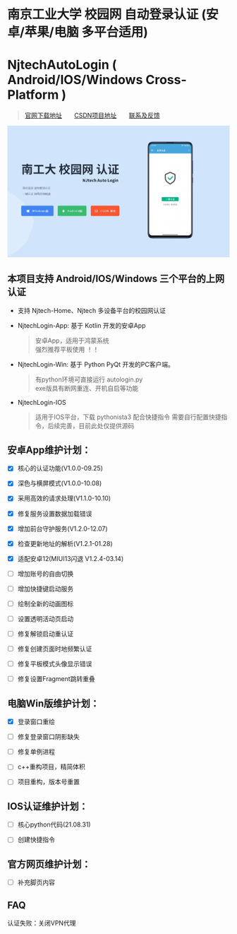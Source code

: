 # 南京工业大学 校园网 自动登录认证 (安卓/苹果/电脑 多平台适用)
# NjtechAutoLogin ( Android/IOS/Windows Cross-Platform )

> [官网下载地址][1]&emsp;&emsp;[CSDN项目地址][2]&emsp;&emsp;[联系及反馈][3]

![官网演示图][0]


## 本项目支持 Android/IOS/Windows 三个平台的上网认证
- 支持 Njtech-Home、Njtech 多设备平台的校园网认证

- NjtechLogin-App: 基于 Kotlin 开发的安卓App
  > 安卓App，适用于鸿蒙系统  
  > 强烈推荐平板使用 ！！

- NjtechLogin-Win: 基于 Python PyQt 开发的PC客户端。
  > 有python环境可直接运行 autologin.py  
  > exe版具有断网重连、开机自启等功能

- NjtechLogin-IOS
  > 适用于IOS平台，下载 pythonista3 配合快捷指令
  > 需要自行配置快捷指令，后续完善，目前此处仅提供源码


[0]: https://github.com/AlpHerk/NjtechAutoLogin/blob/Windows/docs/images/homepage.jpg
[1]: https://alpherk.github.io/NjtechAutoLogin/
[2]: https://blog.csdn.net/Alpherkin/article/details/120580798
[3]: https://blog.csdn.net/Alpherkin
[4]: https://github.com/AlpHerk/NjtechAutoLogin/blob/WebPage/images/homepage.jpg


## 安卓App维护计划：
- [x] ‌核心的认证功能(V1.0.0-09.25)
- [x] ‌深色与横屏模式(V1.0.0-10.08)
- [x] 采用高效的请求处理(V1.1.0-10.10)
- [x] 修复服务设置数据加载错误
- [x] ‌增加前台守护服务(V1.2.0-12.07)
- [x] ‌检查更新地址的解析(V1.2.1-01.28)    
- [x] 适配安卓12(MIUI13闪退 V1.2.4-03.14) 
- [ ] ‌增加账号的自由切换
- [ ] ‌增加快捷键启动服务
- [ ] ‌绘制全新的动画图标
- [ ] ‌设置透明活动页启动
- [ ] 修复‌解锁启动重认证
- [ ] 修复创建页面时地频繁认证
- [ ] 修复平板模式头像显示错误
- [ ] 修复设置Fragment跳转重叠


## 电脑Win版维护计划：
- [x] 登录窗口重绘
- [ ] 修复登录窗口阴影缺失
- [ ] 修复单例进程
- [ ] c++重构项目，精简体积
- [ ] 项目重构，版本号重置


## IOS认证维护计划：
- [ ] 核心python代码(21.08.31)
- [ ] 创建快捷指令


## 官方网页维护计划：
- [ ] 补充脚页内容

## FAQ
认证失败：关闭VPN代理
